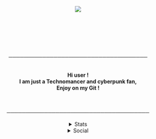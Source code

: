 <p align="center">
    <img src="https://i.ibb.co/k0hcZdh/ezgif-com-crop.gif">
</p>   
<br>
<br>
<p align="center">
</p>
<br>
<br>
<p align="center">
─────────────────────────────────────
</p>

<p align="center">
    <br>
    <strong>Hi user !<br>
    I am just a Technomancer and cyberpunk fan,<br> 
    Enjoy on my Git !</strong> <br>
    <br>
  </p>
<p align="center">
<br>
──────────────────────────────────────
    <details align="center">
        <summary> Stats </summary>
            <p align="center">
            <img src="https://github-readme-stats.vercel.app/api?username=0x307845&show_icons=true&theme=tokyonight" >
            <br>
            <br>
            <img src="https://github-readme-stats.vercel.app/api/top-langs/?username=0x307845&layout=compact&theme=tokyonight">
            </p>
     </details>
     <details align="center">
        <p align="center">
        <summary> Social </summary>
         <a href="https://discord.gg/DDtDRU7">
         <img src="https://img.shields.io/static/v1?label=Discord&logo=Discord&message=Click%20Here&color=7289DA">
         </a>
         <a href="https://0x307845.github.io">
         <img src="https://img.shields.io/static/v1?label=Website&logo=CSS3&logoColor=1572B6&message=Click%20Here&color=1572B6">
         </a>
         <br>
         <br>
         - Discord : 0xE#0140 <br>
         - Twitter : 0x307845 <br>
         - THM : 0x307845 <br>
         </p>
     </details>
